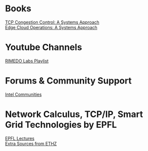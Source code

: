 # Books
[TCP Congestion Control: A Systems Approach](https://tcpcc.systemsapproach.org/)\
[Edge Cloud Operations: A Systems Approach](https://ops.systemsapproach.org/monitor.html)
# Youtube Channels
[RIMEDO Labs Playlist](https://www.youtube.com/c/RIMEDOLabs/playlists)
# Forums & Community Support
[Intel Communities](https://community.intel.com/) 
# Network Calculus, TCP/IP, Smart Grid Technologies by EPFL
[EPFL Lectures](https://www.youtube.com/channel/UC0agxA1NtHForSgxtKoFkGQ/playlists) \
[Extra Sources from ETHZ](https://comm-net.ethz.ch/) 



